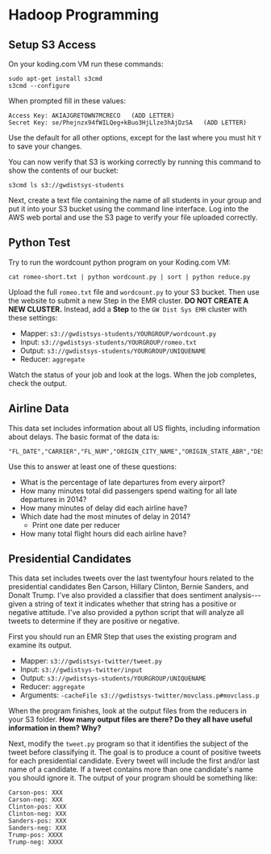 # Hadoop Programming

## Setup S3 Access
On your koding.com VM run these commands:
```
sudo apt-get install s3cmd
s3cmd --configure
```
When prompted fill in these values:
```
Access Key: AKIAJGRETOWN7MCRECO   (ADD LETTER)
Secret Key: se/Phejnzx94fWILQeg+kBuo3HjLlze3hAjDzSA   (ADD LETTER) 
```
Use the default for all other options, except for the last where you must hit ``Y`` to save your changes.

You can now verify that S3 is working correctly by running this command to show the contents of our bucket:
```
s3cmd ls s3://gwdistsys-students
```

Next, create a text file containing the name of all students in your group and put it into your S3 bucket using the command line interface.  Log into the AWS web portal and use the S3 page to verify your file uploaded correctly.

## Python Test
Try to run the wordcount python program on your Koding.com VM:

```
cat romeo-short.txt | python wordcount.py | sort | python reduce.py
```

Upload the full ``romeo.txt`` file and ``wordcount.py`` to your S3 bucket.  Then use the website to submit a new Step in the EMR cluster. **DO NOT CREATE A NEW CLUSTER.** Instead, add a **Step** to the ``GW Dist Sys EMR`` cluster with these settings:

  - Mapper: ``s3://gwdistsys-students/YOURGROUP/wordcount.py``
  - Input: ``s3://gwdistsys-students/YOURGROUP/romeo.txt``
  - Output: ``s3://gwdistsys-students/YOURGROUP/UNIQUENAME``
  - Reducer: ``aggregate``

Watch the status of your job and look at the logs.  When the job completes, check the output. 

## Airline Data
This data set includes information about all US flights, including information about delays.  The basic format of the data is:
```
"FL_DATE","CARRIER","FL_NUM","ORIGIN_CITY_NAME","ORIGIN_STATE_ABR","DEST_CITY_NAME","DEST_STATE_ABR","CRS_DEP_TIME","DEP_TIME","CRS_ARR_TIME","ARR_TIME","CANCELLED","AIR_TIME","DISTANCE",
```

Use this to answer at least one of these questions:

  - What is the percentage of late departures from every airport?
  - How many minutes total did passengers spend waiting for all late departures in 2014?
  - How many minutes of delay did each airline have?
  - Which date had the most minutes of delay in 2014?
    - Print one date per reducer
  - How many total flight hours did each airline have?


## Presidential Candidates
This data set includes tweets over the last twentyfour hours related to the presidential candidates Ben Carson, Hillary Clinton, Bernie Sanders, and Donalt Trump.  I've also provided a classifier that does sentiment analysis---given a string of text it indicates whether that string has a positive or negative attitude.  I've also provided a python script that will analyze all tweets to determine if they are positive or negative. 

First you should run an EMR Step that uses the existing program and examine its output.

  - Mapper: ``s3://gwdistsys-twitter/tweet.py``
  - Input: ``s3://gwdistsys-twitter/input``
  - Output: ``s3://gwdistsys-students/YOURGROUP/UNIQUENAME``
  - Reducer: ``aggregate``
  - Arguments: ``-cacheFile s3://gwdistsys-twitter/movclass.p#movclass.p`` 

When the program finishes, look at the output files from the reducers in your S3 folder.  **How many output files are there? Do they all have useful information in them? Why?**

Next, modify the ``tweet.py`` program so that it identifies the subject of the tweet before classifying it. The goal is to produce a count of positive tweets for each presidential candidate.  Every tweet will include the first and/or last name of a candidate. If a tweet contains more than one candidate's name you should ignore it.  The output of your program should be something like:

```
Carson-pos: XXX
Carson-neg: XXX
Clinton-pos: XXX
Clinton-neg: XXX
Sanders-pos: XXX
Sanders-neg: XXX
Trump-pos: XXXX
Trump-neg: XXXX
```

